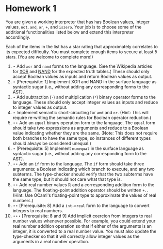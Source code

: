 # Homework 1

You are given a working interpreter that has has Boolean values, integer values,
`not`, `and`, `or`, `+`, and `iszero`. Your job is to choose some of the
additional functionalities listed below and extend this interpreter accordingly.

Each of the items in the list has a star rating that approximately correlates to
its expected difficulty. You must complete enough items to secure at least 5
stars. (You are welcome to complete more!)

  1.  ⋆ Add `xor` and `nand` forms to the language. (See the Wikipedia articles
      for [XOR](https://en.wikipedia.org/wiki/XOR_gate) and
      [NAND](https://en.wikipedia.org/wiki/NAND_gate) for the expected truth
      tables.) These should only accept Boolean values as inputs and return
      Boolean values as output.
  2.  ⋆ [Prerequisite: 1] Implement XOR and NAND in the surface language as
      syntactic sugar (i.e., without adding any corresponding forms to the AST).
  3.  ⋆ Add subtraction (`-`) and multiplication (`*`) binary operator forms to
      the language. These should only accept integer values as inputs and reduce
      to integer values as output.
  4.  ⋆ Implement semantic short-circuiting for `and` and `or`. (Hint: This will
      require re-writing the semantic rules for Boolean operator reduction.)
  5.  ⋆⋆ Add an `equal` binary operation form to the language. The `equal` form
      should take two expressions as arguments and reduce to a Boolean value
      indicating whether they are the same. (Note: This does not require both
      branches to have the same type, so instances of different types should
      always be considered unequal.)
  6.  ⋆ [Prerequisite: 5] Implement `numequal` in the surface language as
      syntactic sugar (i.e., without adding any corresponding form to the AST).
  7.  ⋆⋆ Add an `if` form to the language. The `if` form should take three
      arguments: a Boolean indicating which branch to execute, and any two
      subterms. The type-checker should verify that the two subterms have the
      same type, but it should not care what that type is.
  8.  ⋆⋆ Add real number values ℝ and a corresponding addition form to the
      language. The floating-point addition operator should be written `+.`.
      (Hint: Use OCaml's floating-point type to approximate the values of real
      numbers.)
  9.  ⋆⋆ [Prerequisite: 8] Add a `int->real` form to the language to convert
      integers to real numbers.
  10. ⋆⋆⋆ [Prerequisite: 8 and 9] Add implicit coercion from integers to real
      number values whenever possible. For example, you could extend your real
      number addition operation so that if either of the arguments is an
      integer, it is converted to a real number value. You must also update the
      type-checker so that it will correctly allow integer values as the
      arguments in a real number operation.
